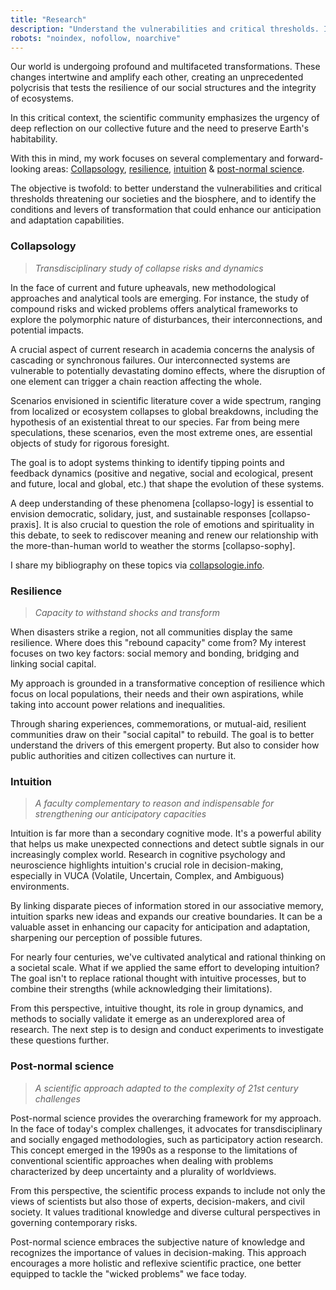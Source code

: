 ```yaml
---
title: "Research"
description: "Understand the vulnerabilities and critical thresholds. Identify the conditions and levers of transformation."
robots: "noindex, nofollow, noarchive"
---
```

Our world is undergoing profound and multifaceted transformations. These changes intertwine and amplify each other, creating an unprecedented polycrisis that tests the resilience of our social structures and the integrity of ecosystems. 

In this critical context, the scientific community emphasizes the urgency of deep reflection on our collective future and the need to preserve Earth's habitability.

With this in mind, my work focuses on several complementary and forward-looking areas: [Collapsology](#collapsology), [resilience](#resilience), [intuition](#intuition) & [post-normal science](#post-normal-science). 

The objective is twofold: to better understand the vulnerabilities and critical thresholds threatening our societies and the biosphere, and to identify the conditions and levers of transformation that could enhance our anticipation and adaptation capabilities.

### Collapsology

> *Transdisciplinary study of collapse risks and dynamics*

In the face of current and future upheavals, new methodological approaches and analytical tools are emerging. For instance, the study of compound risks and wicked problems offers analytical frameworks to explore the polymorphic nature of disturbances, their interconnections, and potential impacts.

A crucial aspect of current research in academia concerns the analysis of cascading or synchronous failures. Our interconnected systems are vulnerable to potentially devastating domino effects, where the disruption of one element can trigger a chain reaction affecting the whole. 

Scenarios envisioned in scientific literature cover a wide spectrum, ranging from localized or ecosystem collapses to global breakdowns, including the hypothesis of an existential threat to our species. Far from being mere speculations, these scenarios, even the most extreme ones, are essential objects of study for rigorous foresight.

The goal is to adopt systems thinking to identify tipping points and feedback dynamics (positive and negative, social and ecological, present and future, local and global, etc.) that shape the evolution of these systems.

A deep understanding of these phenomena [collapso-logy] is essential to envision democratic, solidary, just, and sustainable responses [collapso-praxis]. It is also crucial to question the role of emotions and spirituality in this debate, to seek to rediscover meaning and renew our relationship with the more-than-human world to weather the storms [collapso-sophy].

I share my bibliography on these topics via [collapsologie.info](https://www.collapsologie.info/en/science).

### Resilience

> *Capacity to withstand shocks and transform*

When disasters strike a region, not all communities display the same resilience. Where does this "rebound capacity" come from? My interest focuses on two key factors: social memory and bonding, bridging and linking social capital.

My approach is grounded in a transformative conception of resilience which focus on local populations, their needs and their own aspirations, while taking into account power relations and inequalities.

Through sharing experiences, commemorations, or mutual-aid, resilient communities draw on their "social capital" to rebuild. The goal is to better understand the drivers of this emergent property. But also to consider how public authorities and citizen collectives can nurture it.

### Intuition

> *A faculty complementary to reason and indispensable for strengthening our anticipatory capacities*

Intuition is far more than a secondary cognitive mode. It's a powerful ability that helps us make unexpected connections and detect subtle signals in our increasingly complex world. Research in cognitive psychology and neuroscience highlights intuition's crucial role in decision-making, especially in VUCA (Volatile, Uncertain, Complex, and Ambiguous) environments. 

By linking disparate pieces of information stored in our associative memory, intuition sparks new ideas and expands our creative boundaries. It can be a valuable asset in enhancing our capacity for anticipation and adaptation, sharpening our perception of possible futures.

For nearly four centuries, we've cultivated analytical and rational thinking on a societal scale. What if we applied the same effort to developing intuition? The goal isn't to replace rational thought with intuitive processes, but to combine their strengths (while acknowledging their limitations).

From this perspective, intuitive thought, its role in group dynamics, and methods to socially validate it emerge as an underexplored area of research. The next step is to design and conduct experiments to investigate these questions further.

### Post-normal science

> *A scientific approach adapted to the complexity of 21st century challenges*

Post-normal science provides the overarching framework for my approach. In the face of today's complex challenges, it advocates for transdisciplinary and socially engaged methodologies, such as participatory action research.
This concept emerged in the 1990s as a response to the limitations of conventional scientific approaches when dealing with problems characterized by deep uncertainty and a plurality of worldviews. 

From this perspective, the scientific process expands to include not only the views of scientists but also those of experts, decision-makers, and civil society. It values traditional knowledge and diverse cultural perspectives in governing contemporary risks.

Post-normal science embraces the subjective nature of knowledge and recognizes the importance of values in decision-making. This approach encourages a more holistic and reflexive scientific practice, one better equipped to tackle the "wicked problems" we face today.